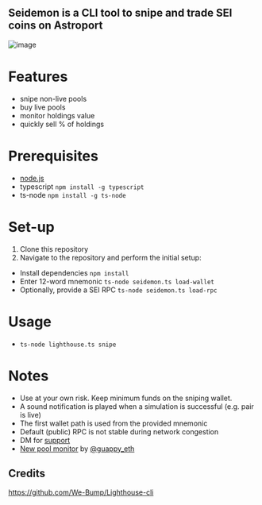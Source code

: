  ## Seidemon is a CLI tool to snipe and trade SEI coins on Astroport 

![image](https://github.com/0xpeppermint/seidemon/assets/162825807/e29fc709-5fe8-4853-8e7f-48fefce6a17c)

# Features
- snipe non-live pools
- buy live pools
- monitor holdings value
- quickly sell % of holdings




# Prerequisites
- [node.js](https://nodejs.org/en)
- typescript ```npm install -g typescript```
- ts-node ```npm install -g ts-node```

  
# Set-up

1) Clone this repository
2) Navigate to the repository and perform the initial setup:

- Install dependencies ```npm install```
- Enter 12-word mnemonic ```ts-node seidemon.ts load-wallet```
- Optionally, provide a SEI RPC ```ts-node seidemon.ts load-rpc``` 

# Usage 
- ```ts-node lighthouse.ts snipe``` 


# Notes
- Use at your own risk. Keep minimum funds on the sniping wallet.
- A sound notification is played when a simulation is successful (e.g. pair is live)
- The first wallet path is used from the provided mnemonic
- Default (public) RPC is not stable during network congestion
- DM for [support](https://twitter.com/0xpeppermint)
- [New pool monitor](https://t.me/sei_deploys) by [@guappy_eth](https://twitter.com/guappy_eth)



## Credits 
https://github.com/We-Bump/Lighthouse-cli
